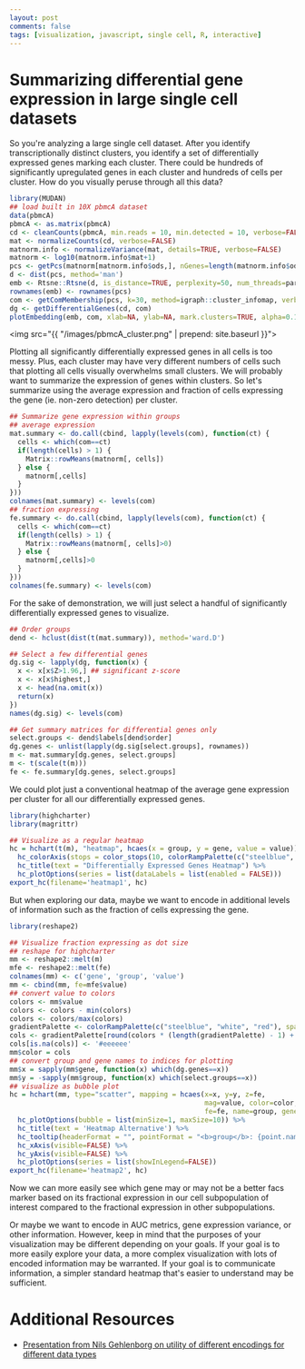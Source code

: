 ```yaml
---
layout: post
comments: false
tags: [visualization, javascript, single cell, R, interactive]
---
```


<script src="https://code.highcharts.com/highcharts.js"></script>
<script src="https://code.highcharts.com/highcharts-more.js"></script>
<script src="https://code.highcharts.com/modules/heatmap.js"></script>
<script type="text/javascript" src="{{ "/js/heatmap1.js" | prepend: site.baseurl }}"></script>
<script type="text/javascript" src="{{ "/js/heatmap2.js" | prepend: site.baseurl }}"></script>

# Summarizing differential gene expression in large single cell datasets

So you're analyzing a large single cell dataset. After you identify transcriptionally distinct clusters, you identify a set of differentially expressed genes marking each cluster. There could be hundreds of significantly upregulated genes in each cluster and hundreds of cells per cluster. How do you visually peruse through all this data? 

``` r
library(MUDAN)
## load built in 10X pbmcA dataset
data(pbmcA) 
pbmcA <- as.matrix(pbmcA) 
cd <- cleanCounts(pbmcA, min.reads = 10, min.detected = 10, verbose=FALSE)
mat <- normalizeCounts(cd, verbose=FALSE) 
matnorm.info <- normalizeVariance(mat, details=TRUE, verbose=FALSE) 
matnorm <- log10(matnorm.info$mat+1) 
pcs <- getPcs(matnorm[matnorm.info$ods,], nGenes=length(matnorm.info$ods), nPcs=30, verbose=FALSE) 
d <- dist(pcs, method='man')
emb <- Rtsne::Rtsne(d, is_distance=TRUE, perplexity=50, num_threads=parallel::detectCores(), verbose=FALSE)$Y 
rownames(emb) <- rownames(pcs)
com <- getComMembership(pcs, k=30, method=igraph::cluster_infomap, verbose=FALSE) 
dg <- getDifferentialGenes(cd, com)
plotEmbedding(emb, com, xlab=NA, ylab=NA, mark.clusters=TRUE, alpha=0.1, mark.cluster.cex=0.5, verbose=FALSE)
```

<img src="{{ "/images/pbmcA_cluster.png" | prepend: site.baseurl }}">

Plotting all significantly differentially expressed genes in all cells is too messy. Plus, each cluster may have very different numbers of cells such that plotting all cells visually overwhelms small clusters. We will probably want to summarize the expression of genes within clusters. So let's summarize using the average expression and fraction of cells expressing the gene (ie. non-zero detection) per cluster. 

``` r
## Summarize gene expression within groups
## average expression
mat.summary <- do.call(cbind, lapply(levels(com), function(ct) {
  cells <- which(com==ct)
  if(length(cells) > 1) {
    Matrix::rowMeans(matnorm[, cells])
  } else {
    matnorm[,cells]
  }
}))
colnames(mat.summary) <- levels(com)
## fraction expressing
fe.summary <- do.call(cbind, lapply(levels(com), function(ct) {
  cells <- which(com==ct)
  if(length(cells) > 1) {
    Matrix::rowMeans(matnorm[, cells]>0)
  } else {
    matnorm[,cells]>0
  }
}))
colnames(fe.summary) <- levels(com)
```

For the sake of demonstration, we will just select a handful of significantly differentially expressed genes to visualize. 

``` r
## Order groups
dend <- hclust(dist(t(mat.summary)), method='ward.D')

## Select a few differential genes
dg.sig <- lapply(dg, function(x) {
  x <- x[x$Z>1.96,] ## significant z-score
  x <- x[x$highest,] 
  x <- head(na.omit(x))
  return(x)
})
names(dg.sig) <- levels(com)

## Get summary matrices for differential genes only
select.groups <- dend$labels[dend$order]
dg.genes <- unlist(lapply(dg.sig[select.groups], rownames))
m <- mat.summary[dg.genes, select.groups]
m <- t(scale(t(m)))
fe <- fe.summary[dg.genes, select.groups]
```

We could plot just a conventional heatmap of the average gene expression per cluster for all our differentially expressed genes.

``` r
library(highcharter)
library(magrittr)

## Visualize as a regular heatmap
hc = hchart(t(m), "heatmap", hcaes(x = group, y = gene, value = value)) %>% 
  hc_colorAxis(stops = color_stops(10, colorRampPalette(c("steelblue", "white", "red"), space = "Lab")(10))) %>% 
  hc_title(text = "Differentially Expressed Genes Heatmap") %>% 
  hc_plotOptions(series = list(dataLabels = list(enabled = FALSE))) 
export_hc(filename='heatmap1', hc)
```

<div id='heatmap1'></div>

But when exploring our data, maybe we want to encode in additional levels of information such as the fraction of cells expressing the gene. 

``` r
library(reshape2)

## Visualize fraction expressing as dot size
## reshape for highcharter
mm <- reshape2::melt(m)
mfe <- reshape2::melt(fe)
colnames(mm) <- c('gene', 'group', 'value')
mm <- cbind(mm, fe=mfe$value)
## convert value to colors
colors <- mm$value
colors <- colors - min(colors)
colors <- colors/max(colors)
gradientPalette <- colorRampPalette(c("steelblue", "white", "red"), space = "Lab")(1024)
cols <- gradientPalette[round(colors * (length(gradientPalette) - 1) + 1)]
cols[is.na(cols)] <- '#eeeeee'
mm$color = cols
## convert group and gene names to indices for plotting
mm$x = sapply(mm$gene, function(x) which(dg.genes==x)) 
mm$y = -sapply(mm$group, function(x) which(select.groups==x))
## visualize as bubble plot
hc = hchart(mm, type="scatter", mapping = hcaes(x=x, y=y, z=fe, 
                                                mag=value, color=color, 
                                                fe=fe, name=group, gene=gene)) %>%
  hc_plotOptions(bubble = list(minSize=1, maxSize=10)) %>%
  hc_title(text = 'Heatmap Alternative') %>% 
  hc_tooltip(headerFormat = "", pointFormat = "<b>group</b>: {point.name} <br> <b>gene</b>: {point.gene} <br> <b>fraction expressing</b>: {point.fe} <br> <b>z-score</b>: {point.mag}") %>%
  hc_xAxis(visible=FALSE) %>%
  hc_yAxis(visible=FALSE) %>%
  hc_plotOptions(series = list(showInLegend=FALSE))
export_hc(filename='heatmap2', hc)
```

<div id='heatmap2'></div>

Now we can more easily see which gene may or may not be a better facs marker based on its fractional expression in our cell subpopulation of interest compared to the fractional expression in other subpopulations. 

Or maybe we want to encode in AUC metrics, gene expression variance, or other information. However, keep in mind that the purposes of your visualization may be different depending on your goals. If your goal is to more easily explore your data, a more complex visualization with lots of encoded information may be warranted. If your goal is to communicate information, a simpler standard heatmap that's easier to understand may be sufficient. 

# Additional Resources
- [Presentation from Nils Gehlenborg on utility of different encodings for different data types](http://gehlenborg.com/wp-content/uploads/2011/07/ismb-eccb_data-visualization_gehlenborg.pdf)




